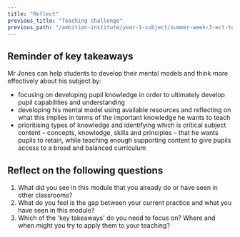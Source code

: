 ```yaml
---
title: "Reflect"
previous_title: "Teaching challenge"
previous_path: "/ambition-institute/year-1-subject/summer-week-3-ect-teaching-challenge"
---
```


## Reminder of key takeaways

Mr Jones can help students to develop their mental models and think more effectively
about his subject by:

- focusing on developing pupil knowledge in order to ultimately develop pupil capabilities and understanding
- developing his mental model using available resources and reflecting on what this implies in terms of the important knowledge he wants to teach
- prioritising types of knowledge and identifying which is critical subject content – concepts, knowledge, skills and principles – that he wants pupils to retain, while teaching enough supporting content to give pupils access to a broad and balanced curriculum

## Reflect on the following questions

1. What did you see in this module that you already do or have seen in other classrooms?
2. What do you feel is the gap between your current practice and what you have seen in this module?
3. Which of the 'key takeaways' do you need to focus on? Where and when might you try to apply them to your teaching?
